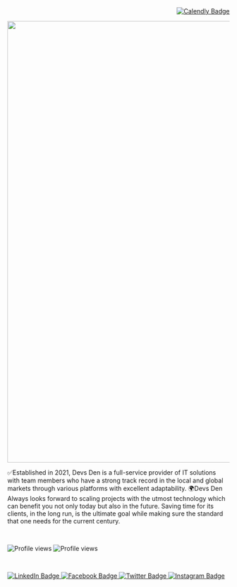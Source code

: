  <div id="Book a Call" align="right">
 <a href="https://calendly.com/devsden/meeting-at-google-meet">
     <img src="https://img.shields.io/badge/Book a Call -blueviolet?style=for-the-badge&logo=calendly&logoColor=white" alt="Calendly Badge"/>
  </a>
 </div>

 <div id="header" align="center">
  <img src="https://scontent.fdac24-1.fna.fbcdn.net/v/t39.30808-6/317795799_134593789437232_3782110756406471833_n.jpg?stp=dst-jpg_s960x960&_nc_cat=102&ccb=1-7&_nc_sid=e3f864&_nc_ohc=sMIxnTvY2aMAX9CtAe0&tn=BUSbdLS1Yi9qtHV0&_nc_ht=scontent.fdac24-1.fna&oh=00_AfBvjCOCOgBrRDgPoU_QCeaav6eLBFz3ajqW_8izeeTrsg&oe=638D685D" width="1000"/>
</div>


<p> ✅Established in 2021, Devs Den is a full-service provider of IT solutions with team members who have a strong track record in the local and global markets through various platforms with excellent adaptability.
🌍Devs Den Always looks forward to scaling projects with the utmost technology which can benefit you not only today but also in the future.
Saving time for its clients, in the long run, is the ultimate goal while making sure the standard that one needs for the current century.</p>

 <div id="Book a Call" align="left">
![Profile views](https://gpvc.arturio.dev/DevsDenBD) 
![Profile views](https://visitor-badge.glitch.me/badge?page_id=DevsDenBD.DevsDenBD)
  </div>
  
  <div id="Badge">

  <a href="https://www.linkedin.com/company/devsden/">
    <img src="https://img.shields.io/badge/LinkedIn-blue?style=for-the-badge&logo=linkedin&logoColor=white" alt="LinkedIn Badge"/>
  </a>
  <a href="https://www.facebook.com/DevsDenBD/">
    <img src="https://img.shields.io/badge/Facebook-blue?style=for-the-badge&logo=facebook&logoColor=white" alt="Facebook Badge"/>
  </a> 
  <a href="https://twitter.com/Devsden12">
    <img src="https://img.shields.io/badge/Twitter-blue?style=for-the-badge&logo=twitter&logoColor=white" alt="Twitter Badge"/>
  </a>
  <a href="https://www.instagram.com/devsdenbd/">
    <img src="https://img.shields.io/badge/Instagram-blue?style=for-the-badge&logo=instagram&logoColor=white" alt="Instagram Badge"/>
  </a>

</div>



